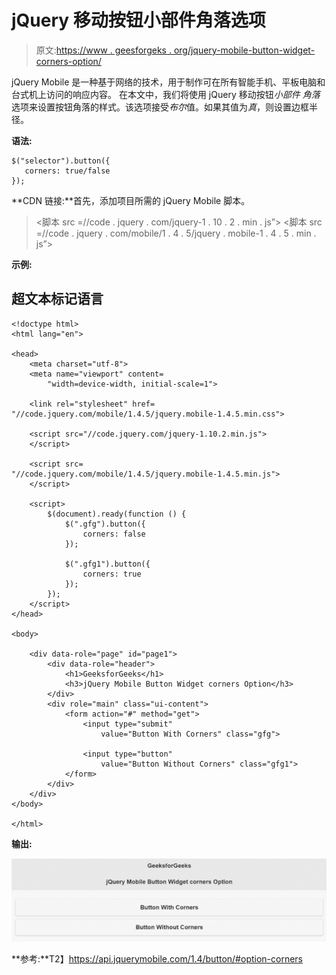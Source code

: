 # jQuery 移动按钮小部件角落选项

> 原文:[https://www . geesforgeks . org/jquery-mobile-button-widget-corners-option/](https://www.geeksforgeeks.org/jquery-mobile-button-widget-corners-option/)

jQuery Mobile 是一种基于网络的技术，用于制作可在所有智能手机、平板电脑和台式机上访问的响应内容。
在本文中，我们将使用 jQuery 移动按钮*小部件* *角落*选项来设置按钮角落的样式。该选项接受*布尔*值。如果其值为*真*，则设置边框半径。

**语法:**

```
$("selector").button({
   corners: true/false
});
```

**CDN 链接:**首先，添加项目所需的 jQuery Mobile 脚本。

> <link rel="”stylesheet”" href="”//code.jquery.com/mobile/1.4.5/jquery.mobile-1.4.5.min.css”">
> <脚本 src =//code . jquery . com/jquery-1 . 10 . 2 . min . js”></脚本>
> <脚本 src =//code . jquery . com/mobile/1 . 4 . 5/jquery . mobile-1 . 4 . 5 . min . js”></脚本>

**示例:**

## 超文本标记语言

```
<!doctype html>
<html lang="en">

<head>
    <meta charset="utf-8">
    <meta name="viewport" content=
        "width=device-width, initial-scale=1">

    <link rel="stylesheet" href=
"//code.jquery.com/mobile/1.4.5/jquery.mobile-1.4.5.min.css">

    <script src="//code.jquery.com/jquery-1.10.2.min.js">
    </script>

    <script src=
"//code.jquery.com/mobile/1.4.5/jquery.mobile-1.4.5.min.js">
    </script>

    <script>
        $(document).ready(function () {
            $(".gfg").button({
                corners: false
            });

            $(".gfg1").button({
                corners: true
            });
        });
    </script>
</head>

<body>

    <div data-role="page" id="page1">
        <div data-role="header">
            <h1>GeeksforGeeks</h1>
            <h3>jQuery Mobile Button Widget corners Option</h3>
        </div>
        <div role="main" class="ui-content">
            <form action="#" method="get">
                <input type="submit" 
                    value="Button With Corners" class="gfg">

                <input type="button" 
                    value="Button Without Corners" class="gfg1">
            </form>
        </div>
    </div>
</body>

</html>
```

**输出:**

![](img/42e7d10e298962b6b42fa98213ac2791.png)

**参考:**T2】https://api.jquerymobile.com/1.4/button/#option-corners